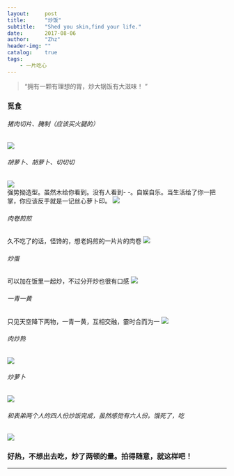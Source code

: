 ```yaml
---
layout:     post
title:      "炒饭"
subtitle:   "Shed you skin,find your life."
date:       2017-08-06
author:     "Zhz"
header-img: ""
catalog:    true
tags:
    - 一片吃心
---
```


> “拥有一颗有理想的胃，炒大锅饭有大滋味！ ”


### 觅食

###### 猪肉切片、腌制（应该买火腿的）

<img src="/img/in-post/20170806_fired_rice/01.jpg"/>

###### 胡萝卜、胡萝卜、切切切

<img src="/img/in-post/20170806_fired_rice/02.jpg"/>
<br>
强势拗造型。虽然木给你看到。没有人看到- -。自娱自乐。当生活给了你一把掌，你应该反手就是一记丝心萝卜印。
<img src="/img/in-post/20170806_fired_rice/03.jpg"/>

###### 肉卷煎煎

久不吃了的话，怪馋的，想老妈煎的一片片的肉卷
<img src="/img/in-post/20170806_fired_rice/04.jpg"/>

###### 炒蛋

可以加在饭里一起炒，不过分开炒也很有口感
<img src="/img/in-post/20170806_fired_rice/05.jpg"/>

###### 一青一黄

只见天空降下两物，一青一黄，互相交融，霎时合而为一
<img src="/img/in-post/20170806_fired_rice/06.jpg"/>

###### 肉炒熟

<img src="/img/in-post/20170806_fired_rice/07.jpg"/>

###### 炒萝卜

<img src="/img/in-post/20170806_fired_rice/08.jpg"/>

###### 和表弟两个人的四人份炒饭完成，虽然感觉有六人份。饿死了，吃

<img src="/img/in-post/20170806_fired_rice/09.jpg"/>

### 好热，不想出去吃，炒了两顿的量。拍得随意，就这样吧！

---
